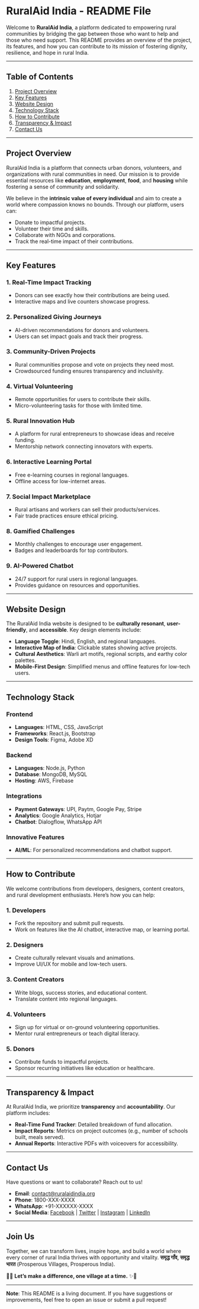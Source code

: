 # **RuralAid India - README File**  

Welcome to **RuralAid India**, a platform dedicated to empowering rural communities by bridging the gap between those who want to help and those who need support. This README provides an overview of the project, its features, and how you can contribute to its mission of fostering dignity, resilience, and hope in rural India.

---

## **Table of Contents**  
1. [Project Overview](#project-overview)  
2. [Key Features](#key-features)  
3. [Website Design](#website-design)  
4. [Technology Stack](#technology-stack)  
5. [How to Contribute](#how-to-contribute)  
6. [Transparency & Impact](#transparency--impact)  
7. [Contact Us](#contact-us)  

---

## **Project Overview**  
RuralAid India is a platform that connects urban donors, volunteers, and organizations with rural communities in need. Our mission is to provide essential resources like **education**, **employment**, **food**, and **housing** while fostering a sense of community and solidarity.  

We believe in the **intrinsic value of every individual** and aim to create a world where compassion knows no bounds. Through our platform, users can:  
- Donate to impactful projects.  
- Volunteer their time and skills.  
- Collaborate with NGOs and corporations.  
- Track the real-time impact of their contributions.  

---

## **Key Features**  
### **1. Real-Time Impact Tracking**  
- Donors can see exactly how their contributions are being used.  
- Interactive maps and live counters showcase progress.  

### **2. Personalized Giving Journeys**  
- AI-driven recommendations for donors and volunteers.  
- Users can set impact goals and track their progress.  

### **3. Community-Driven Projects**  
- Rural communities propose and vote on projects they need most.  
- Crowdsourced funding ensures transparency and inclusivity.  

### **4. Virtual Volunteering**  
- Remote opportunities for users to contribute their skills.  
- Micro-volunteering tasks for those with limited time.  

### **5. Rural Innovation Hub**  
- A platform for rural entrepreneurs to showcase ideas and receive funding.  
- Mentorship network connecting innovators with experts.  

### **6. Interactive Learning Portal**  
- Free e-learning courses in regional languages.  
- Offline access for low-internet areas.  

### **7. Social Impact Marketplace**  
- Rural artisans and workers can sell their products/services.  
- Fair trade practices ensure ethical pricing.  

### **8. Gamified Challenges**  
- Monthly challenges to encourage user engagement.  
- Badges and leaderboards for top contributors.  

### **9. AI-Powered Chatbot**  
- 24/7 support for rural users in regional languages.  
- Provides guidance on resources and opportunities.  

---

## **Website Design**  
The RuralAid India website is designed to be **culturally resonant**, **user-friendly**, and **accessible**. Key design elements include:  
- **Language Toggle**: Hindi, English, and regional languages.  
- **Interactive Map of India**: Clickable states showing active projects.  
- **Cultural Aesthetics**: Warli art motifs, regional scripts, and earthy color palettes.  
- **Mobile-First Design**: Simplified menus and offline features for low-tech users.  

---

## **Technology Stack**  
### **Frontend**  
- **Languages**: HTML, CSS, JavaScript  
- **Frameworks**: React.js, Bootstrap  
- **Design Tools**: Figma, Adobe XD  

### **Backend**  
- **Languages**: Node.js, Python  
- **Database**: MongoDB, MySQL  
- **Hosting**: AWS, Firebase  

### **Integrations**  
- **Payment Gateways**: UPI, Paytm, Google Pay, Stripe  
- **Analytics**: Google Analytics, Hotjar  
- **Chatbot**: Dialogflow, WhatsApp API  

### **Innovative Features**  
- **AI/ML**: For personalized recommendations and chatbot support.  

---

## **How to Contribute**  
We welcome contributions from developers, designers, content creators, and rural development enthusiasts. Here’s how you can help:  

### **1. Developers**  
- Fork the repository and submit pull requests.  
- Work on features like the AI chatbot, interactive map, or learning portal.  

### **2. Designers**  
- Create culturally relevant visuals and animations.  
- Improve UI/UX for mobile and low-tech users.  

### **3. Content Creators**  
- Write blogs, success stories, and educational content.  
- Translate content into regional languages.  

### **4. Volunteers**  
- Sign up for virtual or on-ground volunteering opportunities.  
- Mentor rural entrepreneurs or teach digital literacy.  

### **5. Donors**  
- Contribute funds to impactful projects.  
- Sponsor recurring initiatives like education or healthcare.  

---

## **Transparency & Impact**  
At RuralAid India, we prioritize **transparency** and **accountability**. Our platform includes:  
- **Real-Time Fund Tracker**: Detailed breakdown of fund allocation.  
- **Impact Reports**: Metrics on project outcomes (e.g., number of schools built, meals served).  
- **Annual Reports**: Interactive PDFs with voiceovers for accessibility.  

---

## **Contact Us**  
Have questions or want to collaborate? Reach out to us!  
- **Email**: contact@ruralaidindia.org  
- **Phone**: 1800-XXX-XXXX  
- **WhatsApp**: +91-XXXXXX-XXXX  
- **Social Media**: [Facebook](#) | [Twitter](#) | [Instagram](#) | [LinkedIn](#)  

---

## **Join Us**  
Together, we can transform lives, inspire hope, and build a world where every corner of rural India thrives with opportunity and vitality. **समृद्ध गाँव, समृद्ध भारत** (Prosperous Villages, Prosperous India).  

🌾✨ **Let’s make a difference, one village at a time.** ✨🌾  

--- 

**Note**: This README is a living document. If you have suggestions or improvements, feel free to open an issue or submit a pull request!  
